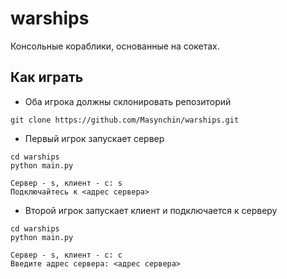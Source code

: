 # warships

Консольные кораблики, основанные на сокетах.

## Как играть

- Оба игрока должны склонировать репозиторий

```
git clone https://github.com/Masynchin/warships.git
```

- Первый игрок запускает сервер

```
cd warships
python main.py

Сервер - s, клиент - c: s
Подключайтесь к <адрес сервера>
```

- Второй игрок запускает клиент и подключается к серверу

```
cd warships
python main.py

Сервер - s, клиент - c: c
Введите адрес сервера: <адрес сервера>
```
